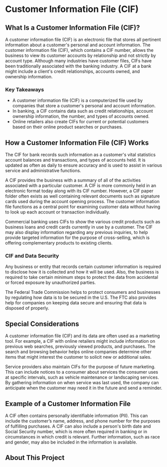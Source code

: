 # Customer Information File (CIF)
## What Is a Customer Information File (CIF)?

A customer information file (CIF) is an electronic file that stores all pertinent information about a customer's personal and account information. The customer information file (CIF), which contains a CIF number, allows the business to view its customer accounts by relationship and not strictly by account type. Although many industries have customer files, CIFs have been traditionally associated with the banking industry. A CIF at a bank might include a client's credit relationships, accounts owned, and ownership information.

### Key Takeaways

- A customer information file (CIF) is a computerized file used by companies that store a customer's personal and account information.
- In banking, a CIF contains data such as credit relationships, account ownership information, the number, and types of accounts owned.
- Online retailers also create CIFs for current or potential customers based on their online product searches or purchases.

## How a Customer Information File (CIF) Works

The CIF for bank records such information as a customer's vital statistics account balances and transactions, and types of accounts held. It is updated as often as daily to ensure accuracy and is used to assist in various service and administrative functions.

A CIF provides the business with a summary of all of the activities associated with a particular customer. A CIF is more commonly held in an electronic format today along with its CIF number. However, a CIF paper folder often exists as well containing relevant documents such as signature cards used during the account opening process. The customer information file functions as a central point for examining customer data without having to look up each account or transaction individually.

Commercial banking uses CIFs to show the various credit products such as business loans and credit cards currently in use by a customer. The CIF may also display information regarding any previous inquiries, to help provide targeted information for the purpose of cross-selling, which is offering complementary products to existing clients.

### CIF and Data Security

Any business or entity that records certain customer information is required to disclose how it is collected and how it will be used. Also, the business is required to take certain minimum steps to protect the data from accidental or forced exposure by unauthorized parties.

The Federal Trade Commission helps to protect consumers and businesses by regulating how data is to be secured in the U.S. The FTC also provides help for companies on keeping data secure and ensuring that data is disposed of properly.

## Special Considerations

A customer information file (CIF) and its data are often used as a marketing tool. For example, a CIF with online retailers might include information on previous web searches, previously viewed products, and purchases. The search and browsing behavior helps online companies determine other items that might interest the customer to solicit new or additional sales.

Service providers also maintain CIFs for the purpose of future marketing. This can include notices to a consumer about services the consumer uses at specific intervals, such as vehicle maintenance or landscaping services. By gathering information on when service was last used, the company can anticipate when the customer may need it in the future and send a reminder.

## Example of a Customer Information File

A CIF often contains personally identifiable information (PII). This can include the customer’s name, address, and phone number for the purposes of fulfilling purchases. A CIF can also include a person's birth date and Social Security number, which is more often required in banking or in circumstances in which credit is relevant. Further information, such as race and gender, may also be included in the information is available.

## About This Project

